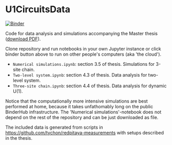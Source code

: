 # U1CircuitsData
[![Binder](https://mybinder.org/badge_logo.svg)](https://mybinder.org/v2/gh/tychon/U1CircuitsData.git/HEAD)

Code for data analysis and simulations accompanying the Master thesis ([download PDF](https://www.kip.uni-heidelberg.de/Veroeffentlichungen/details.php?id=4137)).

Clone repository and run notebooks in your own Jupyter instance or click binder button above to run on other people's computers (aka 'the cloud').

  * `Numerical simulations.ipynb`: section 3.5 of thesis. Simulations for 3-site chain.
  * `Two-level system.ipynb`: section 4.3 of thesis. Data analysis for two-level system.
  * `Three-site chain.ipynb`: section 4.4 of thesis. Data analysis for dynamic U(1).

Notice that the computationally more intensive simulations are best performed at home, because it takes unfathomably long on the public BinderHub infrastructure.  The 'Numerical simulations'-notebook does not depend on the rest of the repository and can be just downloaded as file.

The included data is generated from scripts in https://github.com/tychon/redpitaya-measurements with setups described in the thesis.
